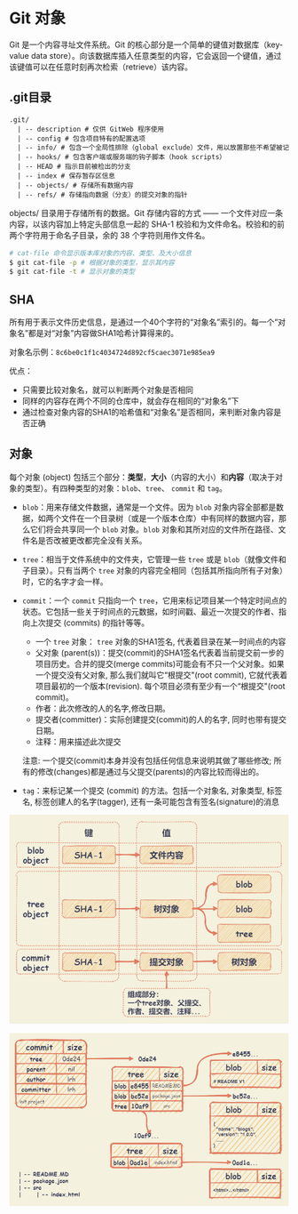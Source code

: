 # Git 对象

Git 是一个内容寻址文件系统。Git 的核心部分是一个简单的键值对数据库（key-value data store）。向该数据库插入任意类型的内容，它会返回一个键值，通过该键值可以在任意时刻再次检索（retrieve）该内容。

## .git目录

``` txt
.git/
  | -- description # 仅供 GitWeb 程序使用
  | -- config # 包含项目特有的配置选项
  | -- info/ # 包含一个全局性排除（global exclude）文件，用以放置那些不希望被记录在 .gitignore 文件中的忽略模式（ignored patterns）
  | -- hooks/ # 包含客户端或服务端的钩子脚本（hook scripts）
  | -- HEAD # 指示目前被检出的分支
  | -- index # 保存暂存区信息
  | -- objects/ # 存储所有数据内容
  | -- refs/ # 存储指向数据（分支）的提交对象的指针
```

objects/ 目录用于存储所有的数据。Git 存储内容的方式 —— 一个文件对应一条内容，以该内容加上特定头部信息一起的 SHA-1 校验和为文件命名。校验和的前两个字符用于命名子目录，余的 38 个字符则用作文件名。

``` bash
# cat-file 命令显示版本库对象的内容、类型、及大小信息
$ git cat-file -p # 根据对象的类型，显示其内容
$ git cat-file -t # 显示对象的类型
```

## SHA

所有用于表示文件历史信息，是通过一个40个字符的“对象名”索引的。每一个“对象名”都是对“对象”内容做SHA1哈希计算得来的。

对象名示例：`8c6be0c1f1c4034724d892cf5caec3071e985ea9`

优点：

+ 只需要比较对象名，就可以判断两个对象是否相同
+ 同样的内容存在两个不同的仓库中，就会存在相同的“对象名”下
+ 通过检查对象内容的SHA1的哈希值和“对象名”是否相同，来判断对象内容是否正确

## 对象

每个对象 (object) 包括三个部分：**类型**，**大小**（内容的大小）和**内容**（取决于对象的类型）。有四种类型的对象：`blob`、`tree`、 `commit` 和 `tag`。

+ `blob`：用来存储文件数据，通常是一个文件。因为 `blob` 对象内容全部都是数据，如两个文件在一个目录树（或是一个版本仓库）中有同样的数据内容，那么它们将会共享同一个 `blob` 对象。`blob` 对象和其所对应的文件所在路径、文件名是否改被更改都完全没有关系。
+ `tree`：相当于文件系统中的文件夹，它管理一些 `tree` 或是 `blob`（就像文件和子目录）。只有当两个 `tree` 对象的内容完全相同（包括其所指向所有子对象）时，它的名字才会一样。
+ `commit`：一个 `commit` 只指向一个 `tree`，它用来标记项目某一个特定时间点的状态。它包括一些关于时间点的元数据，如时间戳、最近一次提交的作者、指向上次提交 (commits) 的指针等等。
  + 一个 `tree` 对象： `tree` 对象的SHA1签名, 代表着目录在某一时间点的内容
  + 父对象 (parent(s))：提交(commit)的SHA1签名代表着当前提交前一步的项目历史。合并的提交(merge commits)可能会有不只一个父对象。如果一个提交没有父对象, 那么我们就叫它“根提交"(root commit), 它就代表着项目最初的一个版本(revision). 每个项目必须有至少有一个“根提交"(root commit)。
  + 作者：此次修改的人的名字,修改日期。
  + 提交者(committer)：实际创建提交(commit)的人的名字, 同时也带有提交日期。
  + 注释：用来描述此次提交

  注意: 一个提交(commit)本身并没有包括任何信息来说明其做了哪些修改; 所有的修改(changes)都是通过与父提交(parents)的内容比较而得出的。
+ `tag`：来标记某一个提交 (commit) 的方法。包括一个对象名, 对象类型, 标签名, 标签创建人的名字(tagger), 还有一条可能包含有签名(signature)的消息

![gitobject](./files/images/gitobject.drawio.png)

![gitobjectmenu](./files/images/gitobjectmenu.drawio.png)
